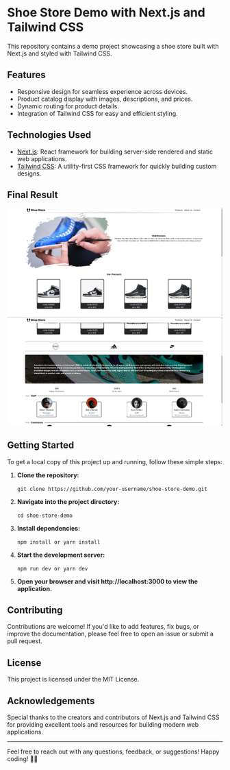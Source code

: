 
# Shoe Store Demo with Next.js and Tailwind CSS

This repository contains a demo project showcasing a shoe store built with Next.js and styled with Tailwind CSS.

## Features

-   Responsive design for seamless experience across devices.
-   Product catalog display with images, descriptions, and prices.
-   Dynamic routing for product details.
-   Integration of Tailwind CSS for easy and efficient styling.

## Technologies Used

-   [Next.js](https://nextjs.org/): React framework for building server-side rendered and static web applications.
-   [Tailwind CSS](https://tailwindcss.com/): A utility-first CSS framework for quickly building custom designs.


## Final Result
![](https://github.com/amirr0z/shoe-store/blob/main/public/screanshot-homepage1.png?raw=true)
![](https://github.com/amirr0z/shoe-store/blob/main/public/screenshot-homepage2.png?raw=true)

## Getting Started

To get a local copy of this project up and running, follow these simple steps:

1.  **Clone the repository:**
    
    
    `git clone https://github.com/your-username/shoe-store-demo.git` 
    
2.  **Navigate into the project directory:**
    
    
    `cd shoe-store-demo` 
    
3.  **Install dependencies:**
    
    
    `npm install
     or
    yarn install` 
    
4.  **Start the development server:**
    
    
    `npm run dev
     or
    yarn dev` 
    
5.  **Open your browser and visit http://localhost:3000 to view the application.**
    

## Contributing

Contributions are welcome! If you'd like to add features, fix bugs, or improve the documentation, please feel free to open an issue or submit a pull request.

## License

This project is licensed under the MIT License.

## Acknowledgements

Special thanks to the creators and contributors of Next.js and Tailwind CSS for providing excellent tools and resources for building modern web applications.

----------

Feel free to reach out with any questions, feedback, or suggestions! Happy coding! 🚀👟
